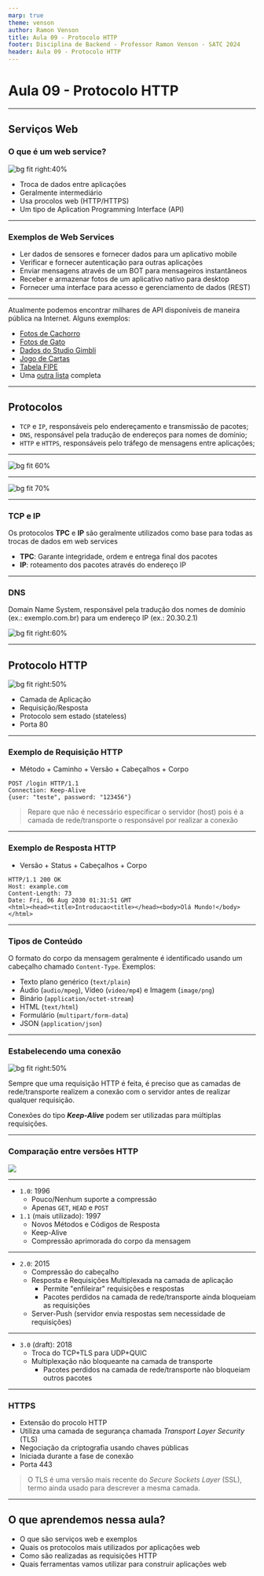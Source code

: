 ```yaml
---
marp: true
theme: venson
author: Ramon Venson
title: Aula 09 - Protocolo HTTP
footer: Disciplina de Backend - Professor Ramon Venson - SATC 2024
header: Aula 09 - Protocolo HTTP
---
```


<!-- 
_class: lead
-->

# Aula 09 - Protocolo HTTP

---

## Serviços Web
### O que é um web service?

![bg fit right:40%](https://miro.medium.com/max/1440/1*ZHcRJhG8wMQO_UQUsGXqww.png)

* Troca de dados entre aplicações
* Geralmente intermediário
* Usa procolos web (HTTP/HTTPS)
* Um tipo de Aplication Programming Interface (API)

---

### Exemplos de Web Services

* Ler dados de sensores e fornecer dados para um aplicativo mobile
* Verificar e fornecer autenticação para outras aplicações
* Enviar mensagens através de um BOT para mensageiros instantâneos
* Receber e armazenar fotos de um aplicativo nativo para desktop
* Fornecer uma interface para acesso e gerenciamento de dados (REST)

---

Atualmente podemos encontrar milhares de API disponíveis de maneira pública na Internet. Alguns exemplos:

* [Fotos de Cachorro](https://dog.ceo/api/breeds/image/random)
* [Fotos de Gato](https://aws.random.cat/meow)
* [Dados do Studio Gimbli](https://ghibliapi.herokuapp.com/)
* [Jogo de Cartas](http://deckofcardsapi.com/)
* [Tabela FIPE](https://deividfortuna.github.io/fipe/)
* Uma [outra lista](https://github.com/public-apis/public-apis) completa

---

## Protocolos

* `TCP` e `IP`, responsáveis pelo endereçamento e transmissão de pacotes;
* `DNS`, responsável pela tradução de endereços para nomes de domínio;
* `HTTP` e `HTTPS`, responsáveis pelo tráfego de mensagens entre aplicações;

---

![bg fit 60%](https://media.prod.mdn.mozit.cloud/attachments/2016/08/09/13673/6d339b54f6873b97728986a2d9d930dd/HTTP%20%26%20layers.png)

---

![bg fit 70%](https://docstore.mik.ua/orelly/networking/firewall/figs/fire0602.gif)

---

### TCP e IP

Os protocolos **TPC** e **IP** são geralmente utilizados como base para todas as trocas de dados em web services

* **TPC**: Garante integridade, ordem e entrega final dos pacotes
* **IP**: roteamento dos pacotes através do endereço IP

---

### DNS

Domain Name System, responsável pela tradução dos nomes de domínio (ex.: exemplo.com.br) para um endereço IP (ex.: 20.30.2.1)

![bg fit right:60%](https://www.cloudflare.com/img/learning/dns/what-is-dns/dns-lookup-diagram.png)

---

## Protocolo HTTP

![bg fit right:50%](https://documentation.help/DogeTool-HTTP-Requests-vt/http_requestmessageexample.png)

* Camada de Aplicação
* Requisição/Resposta
* Protocolo sem estado (stateless)
* Porta 80

---

### Exemplo de Requisição HTTP

* Método + Caminho + Versão + Cabeçalhos + Corpo

````
POST /login HTTP/1.1
Connection: Keep-Alive
{user: "teste", password: "123456"}
````

> Repare que não é necessário especificar o servidor (host) pois é a camada de rede/transporte o responsável por realizar a conexão

---

### Exemplo de Resposta HTTP

* Versão + Status + Cabeçalhos + Corpo

````
HTTP/1.1 200 OK
Host: example.com
Content-Length: 73
Date: Fri, 06 Aug 2030 01:31:51 GMT
<html><head><title>Introducao<title></head><body>Olá Mundo!</body></html>
````

---

### Tipos de Conteúdo

O formato do corpo da mensagem geralmente é identificado usando um cabeçalho chamado `Content-Type`. Exemplos:
* Texto plano genérico (`text/plain`)
* Áudio (`audio/mpeg`), Vídeo (`video/mp4`) e Imagem (`image/png`)
* Binário (`application/octet-stream`)
* HTML (`text/html`)
* Formulário (`multipart/form-data`)
* JSON (`application/json`)

---

### Estabelecendo uma conexão

![bg fit right:50%](https://www.testingsyndicate.com/wp-content/uploads/2018/09/HTTP-Connection-Lifecycle-2.png)

Sempre que uma requisição HTTP é feita, é preciso que as camadas de rede/transporte realizem a conexão com o servidor antes de realizar qualquer requisição.

Conexões do tipo ***Keep-Alive*** podem ser utilizadas para múltiplas requisições.

---

### Comparação entre versões HTTP

![](https://images.ctfassets.net/ee3ypdtck0rk/4du4aqnKuOLU4YbbHWYSfv/c88d774f278090e6ef3a5435b46bbfea/Screen_Shot_2021-01-28_at_6.54.47.png)

---

* `1.0`: 1996
  * Pouco/Nenhum suporte a compressão
  * Apenas `GET`, `HEAD` e `POST`
* `1.1` (mais utilizado): 1997
  * Novos Métodos e Códigos de Resposta
  * Keep-Alive
  * Compressão aprimorada do corpo da mensagem

---

* `2.0`: 2015
  * Compressão do cabeçalho
  * Resposta e Requisições Multiplexada na camada de aplicação
    * Permite "enfileirar" requisições e respostas
    * Pacotes perdidos na camada de rede/transporte ainda bloqueiam as requisições
  * Server-Push (servidor envia respostas sem necessidade de requisições)

---

* `3.0` (draft): 2018
  * Troca do TCP+TLS para UDP+QUIC
  * Multiplexação não bloqueante na camada de transporte
    * Pacotes perdidos na camada de rede/transporte não bloqueiam outros pacotes

---

### HTTPS

* Extensão do procolo HTTP
* Utiliza uma camada de segurança chamada *Transport Layer Security* (TLS)
* Negociação da criptografia usando chaves públicas
* Iniciada durante a fase de conexão
* Porta 443

> O TLS é uma versão mais recente do *Secure Sockets Layer* (SSL), termo ainda usado para descrever a mesma camada.

---

## O que aprendemos nessa aula?

* O que são serviços web e exemplos
* Quais os protocolos mais utilizados por aplicações web
* Como são realizadas as requisições HTTP
* Quais ferramentas vamos utilizar para construir aplicações web